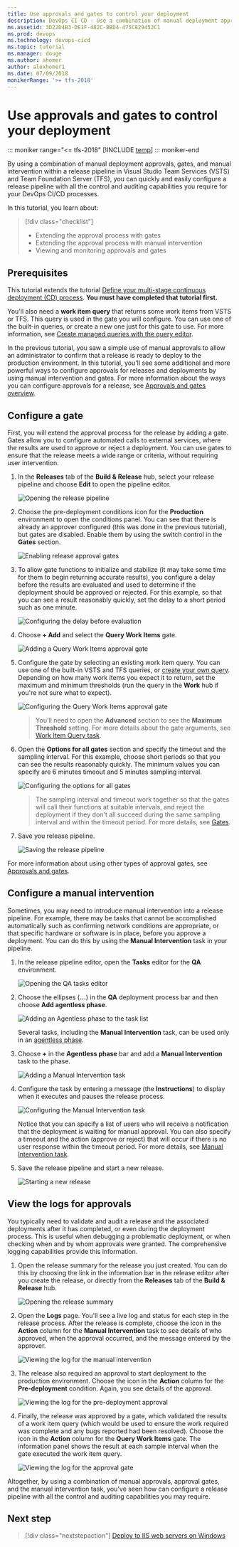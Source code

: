 ```yaml
---
title: Use approvals and gates to control your deployment
description: DevOps CI CD - Use a combination of manual deployment approvals, gates, and manual intervention to control your deployment in VSTS and TFS
ms.assetid: 3D22D4B3-DE1F-482C-BBD4-475C829452C1
ms.prod: devops
ms.technology: devops-cicd
ms.topic: tutorial
ms.manager: douge
ms.author: ahomer
author: alexhomer1
ms.date: 07/09/2018
monikerRange: '>= tfs-2018'
---
```


# Use approvals and gates to control your deployment

::: moniker range="<= tfs-2018"
[!INCLUDE [temp](../_shared/concept-rename-note.md)]
::: moniker-end

By using a combination of manual deployment approvals, gates, and manual
intervention within a release pipeline in Visual Studio Team Services
(VSTS) and Team Foundation Server (TFS), you can quickly and easily configure
a release pipeline with all the control and auditing capabilities you require
for your DevOps CI/CD processes.

In this tutorial, you learn about:

> [!div class="checklist"]
> * Extending the approval process with gates
> * Extending the approval process with manual intervention
> * Viewing and monitoring approvals and gates

## Prerequisites

This tutorial extends the tutorial [Define your multi-stage
continuous deployment (CD) process](define-multistage-release-process.md).
**You must have completed that tutorial first.**

You'll also need a **work item query** that returns some work items from
VSTS or TFS. This query is used in the gate you
will configure. You can use one of the built-in queries, or create a
new one just for this gate to use. For more information, see
[Create managed queries with the query editor](../../work/track/using-queries.md).

In the previous tutorial, you saw a simple use of manual approvals to allow an administrator
to confirm that a release is ready to deploy to the production environment. In this 
tutorial, you'll see some additional and more powerful ways to configure approvals 
for releases and deployments by using manual intervention and gates. 
For more information about the ways you can configure approvals for a release,
see [Approvals and gates overview](../release/approvals/index.md).

## Configure a gate

First, you will extend the approval process for the release by adding a gate.
Gates allow you to configure automated calls to external services, where the results
are used to approve or reject a deployment. You can use gates to ensure that the release
meets a wide range or criteria, without requiring user intervention.

1. In the **Releases** tab of the **Build &amp; Release** hub, select your release
   pipeline and choose **Edit** to open the pipeline editor.

   ![Opening the release pipeline](_img/deploy-using-approvals/open-pipeline.png)

1. Choose the pre-deployment conditions icon for the **Production** environment to
   open the conditions panel. You can see that there is already an approver configured
   (this was done in the previous tutorial), but gates are disabled.
   Enable them by using the switch control in the **Gates** section.   

   ![Enabling release approval gates](_img/deploy-using-approvals/gates-01.png)

1. To allow gate functions to initialize and stabilize (it may take some time for them
   to begin returning accurate results), you configure a delay before the results
   are evaluated and used to determine if the deployment should be approved or rejected.
   For this example, so that you can see a result reasonably quickly, set the delay
   to a short period such as one minute. 

   ![Configuring the delay before evaluation](_img/deploy-using-approvals/gates-02.png)

1. Choose **+ Add** and select the **Query Work Items** gate.

   ![Adding a Query Work Items approval gate](_img/deploy-using-approvals/gates-03.png)

1. Configure the gate by selecting an existing work item query. You can use one of the built-in
   VSTS and TFS queries, or [create your own query](../../work/track/using-queries.md).
   Depending on how many work items you expect it to return, set the maximum and minimum
   thresholds (run the query in the **Work** hub if you're not sure what to expect).

   ![Configuring the Query Work Items approval gate](_img/deploy-using-approvals/gates-04.png)

   >You'll need to open the **Advanced** section to see the **Maximum Threshold** setting. 
   For more details about the gate arguments, see [Work Item Query task](../tasks/utility/work-item-query.md).

1. Open the **Options for all gates** section and specify the timeout and the sampling interval.
   For this example, choose short periods so that you can see the results reasonably quickly.
   The minimum values you can specify are 6 minutes timeout and 5 minutes sampling interval. 

   ![Configuring the options for all gates](_img/deploy-using-approvals/gates-05.png)

   >The sampling interval and timeout work together so that the gates will call their functions
   at suitable intervals, and reject the deployment if they don't all succeed during the same sampling
   interval and within the timeout period.
   For more details, see [Gates](../release/approvals/gates.md).

1. Save you release pipeline.

   ![Saving the release pipeline](_img/deploy-using-approvals/gates-06.png)

For more information about using other types of approval gates, see [Approvals and gates](../release/approvals/index.md).

<!-- TBD - ADD GATE TASK TO TASKS LIST -->
   
## Configure a manual intervention

Sometimes, you may need to introduce manual intervention into a release pipeline.
For example, there may be tasks that cannot be accomplished automatically such as
confirming network conditions are appropriate, or that specific hardware or software 
is in place, before you approve a deployment. You can do this by using the **Manual
Intervention** task in your pipeline.

1. In the release pipeline editor, open the **Tasks** editor for the **QA** environment.

   ![Opening the QA tasks editor](_img/deploy-using-approvals/open-qa-tasks.png)

1. Choose the ellipses (**...**) in the **QA** deployment process bar and then choose **Add agentless phase**.

   ![Adding an Agentless phase to the task list](_img/deploy-using-approvals/add-agentless-phase.png)

   Several tasks, including the **Manual Intervention** task, can be used only in an
   [agentless phase](../process/server-phases.md). 

1. Choose **+** in the **Agentless phase** bar and add a **Manual Intervention** task to the phase. 

   ![Adding a Manual Intervention task](_img/deploy-using-approvals/add-maninter-task.png)

1. Configure the task by entering a message (the **Instructions**) to display when it executes and pauses the release process.

   ![Configuring the Manual Intervention task](_img/deploy-using-approvals/manual-intervention-task.png)

   Notice that you can specify a list of users who will receive a notification that the deployment
   is waiting for manual approval. You can also specify a timeout and the action (approve or reject)
   that will occur if there is no user response within the timeout period.
   For more details, see [Manual Intervention task](../tasks/utility/manual-intervention.md).

1. Save the release pipeline and start a new release.

   ![Starting a new release](_img/deploy-using-approvals/start-release.png)

## View the logs for approvals 

You typically need to validate and audit a release and the associated deployments
after it has completed, or even during the deployment process. This is useful when
debugging a problematic deployment, or when checking when and by whom approvals were
granted. The comprehensive logging capabilities provide this information.

1. Open the release summary for the release you just created. You can do this by choosing the
   link in the information bar in the release editor after you create the release,
   or directly from the **Releases** tab of the **Build &amp; Release** hub.

   ![Opening the release summary](_img/deploy-using-approvals/open-summary.png)

1. Open the **Logs** page. You'll see a live log and status for each step in the release
   process. After the release is complete, choose the icon in the **Action** column
   for the **Manual Intervention** task to see details of who approved, when the approval
   occurred, and the message entered by the approver.  

   ![Viewing the log for the manual intervention](_img/deploy-using-approvals/view-log-03.png)

1. The release also required an approval to start deployment to the production environment.
   Choose the icon in the **Action** column for the **Pre-deployment** condition. Again,
   you see details of the approval. 

   ![Viewing the log for the pre-deployment approval](_img/deploy-using-approvals/view-log-01.png)

1. Finally, the release was approved by a gate, which validated the results
   of a work item query (which would be used to ensure the work required was complete
   and any bugs reported had been resolved). 
   Choose the icon in the **Action** column for the **Query Work Items** gate. The
   information panel shows the result at each sample interval when the gate executed the work item query.

   ![Viewing the log for the approval gate](_img/deploy-using-approvals/view-log-02.png)

Altogether, by using a combination of manual approvals, approval gates, and the manual
intervention task, you've seen how can configure a release pipeline with all the control and
auditing capabilities you may require. 

## Next step

> [!div class="nextstepaction"]
> [Deploy to IIS web servers on Windows](../apps/cd/deploy-webdeploy-iis-deploygroups.md)

